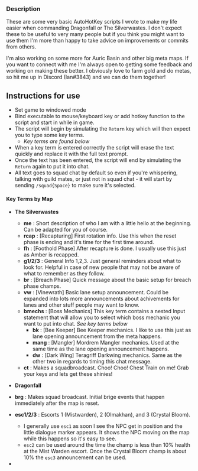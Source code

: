 ### Description

These are some very basic AutoHotKey scripts I wrote to make my life easier when commanding Dragonfall or The Silverwastes. I don't expect these to be useful to very many people but if you think you might want to use them I'm more than happy to take advice on improvements or commits from others.

I'm also working on some more for Auric Basin and other big meta maps. If you want to connect with me I'm always open to getting some feedback and working on making these better. I obviously love to farm gold and do metas, so hit me up in Discord (Ian#3843) and we can do them together!

## Instructions for use
- Set game to windowed mode
- Bind executable to mouse/keyboard key or add hotkey function to the script and start in while in game.
- The script will begin by simulating the `Return` key which will then expect you to type some key terms.
  - *Key terms are found below*
- When a key term is entered correctly the script will erase the text quickly and replace it with the full text prompt.
- Once the text has been entered, the script will end by simulating the `Return` again to put it into chat.
- All text goes to squad chat by default so even if you're whispering, talking with guild mates, or just not in squad chat - it will start by sending `/squad{Space}` to make sure it's selected.

#### Key Terms by Map

- **The Silverwastes**
  - **me** : Short description of who I am with a little hello at the beginning. Can be adapted for you of course.
  - **rcap** : [Recapturing] First rotation info. Use this when the reset phase is ending and it's time for the first time around.
  - **fh** : [Foothold Phase] After recapture is done. I usually use this just as Amber is recapped.
  - **g1/2/3** : General Info 1,2,3. Just general reminders about what to look for. Helpful in case of new people that may not be aware of what to remember as they follow.
  - **br** : [Breach Phase] Quick message about the basic setup for breach phase champs.
  - **vw** : [Vinewrath] Basic lane setup announcement. Could be expanded into lots more announcements about achivements for lanes and other stuff people may want to know.
  - **bmechs** : [Boss Mechanics] This key term contains a nested Input statement that will allow you to select which boss mechanic you want to put into chat. *See key terms below*
    - **bk** : [Bee Keeper] Bee Keeper mechanics. I like to use this just as lane opening announcement from the meta happens.
    - **mang** : [Mangler] Mordrem Mangler mechanics. Used at the same time as the lane opening announcement happens.
    - **dw** : [Dark Wing] Teragriff Darkwing mechanics. Same as the other two in regards to timing this chat message.
  - **ct** : Makes a squadbroadcast. Choo! Choo! Chest Train on me! Grab your keys and lets get these shinies!

- **Dragonfall**
- **brg** : Makes squad broadcast. Initial brige events that happen immediately after the map is reset.
- **esc1/2/3** : Escorts 1 (Mistwarden), 2 (Olmakhan), and 3 (Crystal Bloom).
  - I generally use `esc1` as soon I see the NPC get in position and the little dialogue marker appears. It shows the NPC moving on the map while this happens so it's easy to see.
  - `esc2` can be used around the time the champ is less than 10% health at the Mist Warden escort. Once the Crystal Bloom champ is about 10%  the `esc3` announcement can be used.
- 
